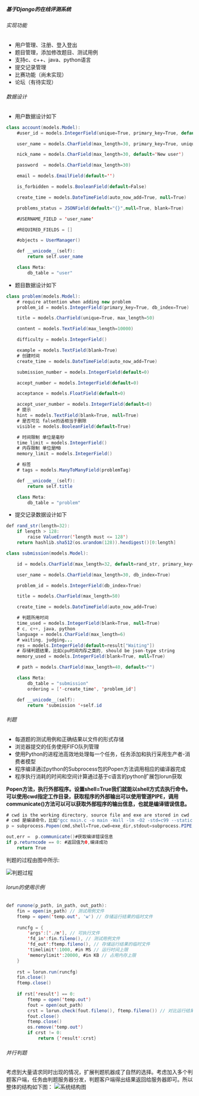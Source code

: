 ##### 基于Django的在线评测系统

###### 实现功能

- 用户管理、注册、登入登出
- 题目管理，添加修改题目、测试用例
- 支持c、c++、java、python语言
- 提交记录管理
- 比赛功能（尚未实现）
- 论坛（有待实现）

###### 数据设计
- 用户数据设计如下

```java
class account(models.Model):
    #user_id = models.IntegerField(unique=True, primary_key=True, default=1)

    user_name = models.CharField(max_length=30, primary_key=True, unique=True) # primary_key=True

    nick_name = models.CharField(max_length=30, default='New user')

    password  = models.CharField(max_length=30)

    email = models.EmailField(default='')

    is_forbidden = models.BooleanField(default=False)

    create_time = models.DateTimeField(auto_now_add=True, null=True)

    problems_status = JSONField(default="{}",null=True, blank=True)

    #USERNAME_FIELD = 'user_name'

    #REQUIRED_FIELDS = []

    #objects = UserManager()

    def __unicode__(self):
        return self.user_name

    class Meta:
        db_table = "user"
```

- 题目数据设计如下

```java
class problem(models.Model):
    # require attention when adding new problem
    problem_id = models.IntegerField(primary_key=True, db_index=True)

    title = models.CharField(unique=True, max_length=50)

    content = models.TextField(max_length=10000)

    difficulty = models.IntegerField()

    example = models.TextField(blank=True)
	# 创建时间
    create_time = models.DateTimeField(auto_now_add=True)

    submission_number = models.IntegerField(default=0)

    accept_number = models.IntegerField(default=0)

    acceptance = models.FloatField(default=0)

    accept_user_number = models.IntegerField(default=0)
    # 提示
    hint = models.TextField(blank=True, null=True)
    # 是否可见 false的话相当于删除
    visible = models.BooleanField(default=True)

    # 时间限制 单位是毫秒
    time_limit = models.IntegerField()
    # 内存限制 单位是MB
    memory_limit = models.IntegerField()

    # 标签
    # tags = models.ManyToManyField(problemTag)

    def __unicode__(self):
        return self.title

    class Meta:
        db_table = "problem"
```

- 提交记录数据设计如下

```java
def rand_str(length=32):
    if length > 128:
        raise ValueError('length must <= 128')
    return hashlib.sha512(os.urandom(128)).hexdigest()[0:length]

class submission(models.Model):

    id = models.CharField(max_length=32, default=rand_str, primary_key=True, db_index=True)

    user_name = models.CharField(max_length=30, db_index=True)

    problem_id = models.IntegerField(db_index=True)

    title = models.CharField(max_length=50)

    create_time = models.DateTimeField(auto_now_add=True)

	# 判题所用时间
    time_used = models.IntegerField(blank=True, null=True)
    # c, c++, java, python
    language = models.CharField(max_length=6)
    # waiting, judging...
    res = models.IntegerField(default=result["Waiting"])
    # 存储判题结果，比如cpu时间内存之类的, should be json-type string
    memory_used = models.IntegerField(blank=True, null=True)

    # path = models.CharField(max_length=40, default="")

    class Meta:
        db_table = "submission"
        ordering = ['-create_time', 'problem_id']

    def __unicode__(self):
        return 'submission '+self.id
```

###### 判题
- 每道题的测试用例和正确结果以文件的形式存储
- 浏览器提交的任务使用FIFO队列管理
- 使用Python的进程池高效地处理每一个任务，任务添加和执行采用生产者-消费者模型
- 程序编译通过python的Subprocess包的Popen方法调用相应的编译器完成
- 程序执行消耗的时间和空间计算通过基于c语言的python扩展包lorun获取

**Popen方法，执行外部程序。设置shell=True我们就能以shell方式去执行命令。可以使用cwd指定工作目录，获取程序的外部输出可以使用管道PIPE，调用communicate()方法可以可以获取外部程序的输出信息，也就是编译错误信息。**

```java
# cwd is the working directory, source file and exe are stored in cwd
# cmd 是编译命令，比如"gcc main.c -o main -Wall -lm -O2 -std=c99 --static -DONLINE_JUDGE"
p = subprocess.Popen(cmd,shell=True,cwd=exe_dir,stdout=subprocess.PIPE,stderr=subprocess.PIPE)

out,err =  p.communicate()#获取编译错误信息
if p.returncode == 0: #返回值为0,编译成功
    return True
```

判题的过程由图中所示:

![判题过程](http://wx2.sinaimg.cn/mw690/9bcfe727ly1fcud8mwt8mj20fu12p43h.jpg)


###### lorun的使用示例
```java
def runone(p_path, in_path, out_path):
    fin = open(in_path) // 测试用例文件
    ftemp = open('temp.out', 'w') // 存储运行结果的临时文件
    
    runcfg = {
        'args':['./m'], // 可执行文件
        'fd_in':fin.fileno(), // 测试用例文件
        'fd_out':ftemp.fileno(), // 存储运行结果的临时文件
        'timelimit':1000, #in MS // 运行时间上限
        'memorylimit':20000, #in KB // 占用内存上限
    }
    
    rst = lorun.run(runcfg)
    fin.close()
    ftemp.close()
    
    if rst['result'] == 0:
        ftemp = open('temp.out')
        fout = open(out_path)
        crst = lorun.check(fout.fileno(), ftemp.fileno()) // 对比运行结果与真实结果
        fout.close()
        ftemp.close()
        os.remove('temp.out')
        if crst != 0:
            return {'result':crst}
```

###### 并行判题
考虑到大量请求同时出现的情况，扩展判题机器成了自然的选择。考虑加入多个判题客户端，任务由判题服务器分发，判题客户端得出结果返回给服务器即可。所以整体的结构如下图：
![系统结构图](http://ww1.sinaimg.cn/large/9bcfe727ly1fcwqftbu4qj21h70zs40o)
